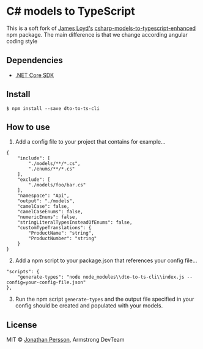 # C# models to TypeScript

This is a soft fork of [James Loyd's](https://github.com/JamesLoyd/) [csharp-models-to-typescript-enhanced](https://www.npmjs.com/package/csharp-models-to-typescript-enhanced) npm package.
The main difference is that we change according angular coding style

## Dependencies

* [.NET Core SDK](https://www.microsoft.com/net/download/macos)


## Install

```
$ npm install --save dto-to-ts-cli
```

## How to use

1. Add a config file to your project that contains for example...

```
{
    "include": [
        "./models/**/*.cs",
        "./enums/**/*.cs"
    ],
    "exclude": [
        "./models/foo/bar.cs"
    ],
    "namespace": "Api",
    "output": "./models",
    "camelCase": false,
    "camelCaseEnums": false,
    "numericEnums": false,
    "stringLiteralTypesInsteadOfEnums": false,
    "customTypeTranslations": {
        "ProductName": "string",
        "ProductNumber": "string"
    }
}
```

2. Add a npm script to your package.json that references your config file...

```
"scripts": {
    "generate-types": "node node_modules\\dto-to-ts-cli\\index.js --config=your-config-file.json"
},
```

3. Run the npm script `generate-types` and the output file specified in your config should be created and populated with your models.


## License

MIT © [Jonathan Persson](https://github.com/jonathanp), Armstrong DevTeam
